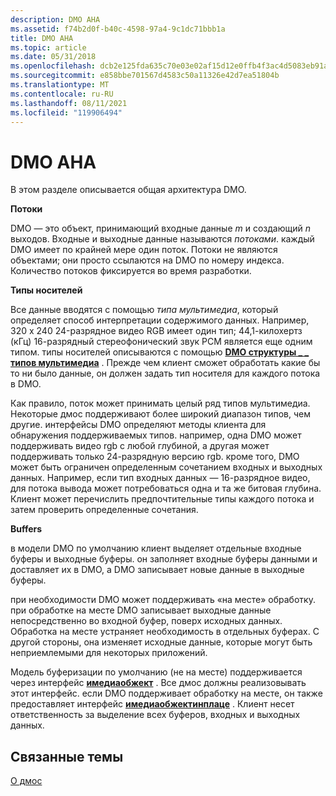 ```yaml
---
description: DMO AHA
ms.assetid: f74b2d0f-b40c-4598-97a4-9c1dc71bbb1a
title: DMO AHA
ms.topic: article
ms.date: 05/31/2018
ms.openlocfilehash: dcb2e125fda635c70e03e02af15d12e0ffb4f3ac4d5083eb91a4b99d3d3590e1
ms.sourcegitcommit: e858bbe701567d4583c50a11326e42d7ea51804b
ms.translationtype: MT
ms.contentlocale: ru-RU
ms.lasthandoff: 08/11/2021
ms.locfileid: "119906494"
---
```

# <a name="dmo-architecture"></a>DMO AHA

В этом разделе описывается общая архитектура DMO.

**Потоки**

DMO — это объект, принимающий входные данные *m* и создающий *n* выходов. Входные и выходные данные называются *потоками*. каждый DMO имеет по крайней мере один поток. Потоки не являются объектами; они просто ссылаются на DMO по номеру индекса. Количество потоков фиксируется во время разработки.

**Типы носителей**

Все данные вводятся с помощью *типа мультимедиа*, который определяет способ интерпретации содержимого данных. Например, 320 x 240 24-разрядное видео RGB имеет один тип; 44,1-килохертз (кГц) 16-разрядный стереофонический звук PCM является еще одним типом. типы носителей описываются с помощью [**DMO структуры \_ \_ типов мультимедиа**](/previous-versions/windows/desktop/api/mediaobj/ns-mediaobj-dmo_media_type) . Прежде чем клиент сможет обработать какие бы то ни было данные, он должен задать тип носителя для каждого потока в DMO.

Как правило, поток может принимать целый ряд типов мультимедиа. Некоторые дмос поддерживают более широкий диапазон типов, чем другие. интерфейсы DMO определяют методы клиента для обнаружения поддерживаемых типов. например, одна DMO может поддерживать видео rgb с любой глубиной, а другая может поддерживать только 24-разрядную версию rgb. кроме того, DMO может быть ограничен определенным сочетанием входных и выходных данных. Например, если тип входных данных — 16-разрядное видео, для потока вывода может потребоваться одна и та же битовая глубина. Клиент может перечислить предпочтительные типы каждого потока и затем проверить определенные сочетания.

**Buffers**

в модели DMO по умолчанию клиент выделяет отдельные входные буферы и выходные буферы. он заполняет входные буферы данными и доставляет их в DMO, а DMO записывает новые данные в выходные буферы.

при необходимости DMO может поддерживать «на месте» обработку. при обработке на месте DMO записывает выходные данные непосредственно во входной буфер, поверх исходных данных. Обработка на месте устраняет необходимость в отдельных буферах. С другой стороны, она изменяет исходные данные, которые могут быть неприемлемыми для некоторых приложений.

Модель буферизации по умолчанию (не на месте) поддерживается через интерфейс [**имедиаобжект**](/previous-versions/windows/desktop/api/Mediaobj/nn-mediaobj-imediaobject) . Все дмос должны реализовывать этот интерфейс. если DMO поддерживает обработку на месте, он также предоставляет интерфейс [**имедиаобжектинплаце**](/previous-versions/windows/desktop/api/mediaobj/nn-mediaobj-imediaobjectinplace) . Клиент несет ответственность за выделение всех буферов, входных и выходных данных.

## <a name="related-topics"></a>Связанные темы

<dl> <dt>

[О дмос](about-dmos.md)
</dt> </dl>

 

 



